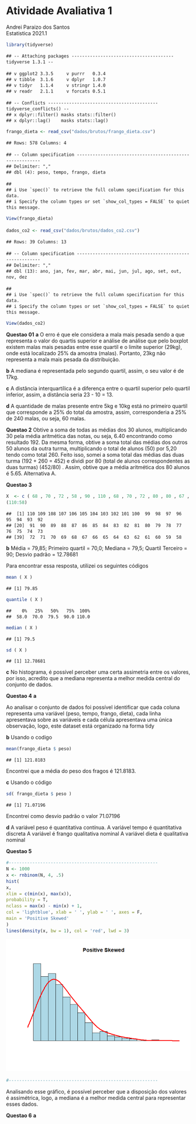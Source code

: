 Atividade Avaliativa 1
================
Andrei Paraizo dos Santos </br>
Estatistica 2021.1

``` r
library(tidyverse)
```

    ## -- Attaching packages --------------------------------------- tidyverse 1.3.1 --

    ## v ggplot2 3.3.5     v purrr   0.3.4
    ## v tibble  3.1.6     v dplyr   1.0.7
    ## v tidyr   1.1.4     v stringr 1.4.0
    ## v readr   2.1.1     v forcats 0.5.1

    ## -- Conflicts ------------------------------------------ tidyverse_conflicts() --
    ## x dplyr::filter() masks stats::filter()
    ## x dplyr::lag()    masks stats::lag()

``` r
frango_dieta <- read_csv("dados/brutos/frango_dieta.csv")
```

    ## Rows: 578 Columns: 4

    ## -- Column specification --------------------------------------------------------
    ## Delimiter: ","
    ## dbl (4): peso, tempo, frango, dieta

    ## 
    ## i Use `spec()` to retrieve the full column specification for this data.
    ## i Specify the column types or set `show_col_types = FALSE` to quiet this message.

``` r
View(frango_dieta)

dados_co2 <- read_csv("dados/brutos/dados_co2.csv")
```

    ## Rows: 39 Columns: 13

    ## -- Column specification --------------------------------------------------------
    ## Delimiter: ","
    ## dbl (13): ano, jan, fev, mar, abr, mai, jun, jul, ago, set, out, nov, dez

    ## 
    ## i Use `spec()` to retrieve the full column specification for this data.
    ## i Specify the column types or set `show_col_types = FALSE` to quiet this message.

``` r
View(dados_co2)
```

**Questao 01** **a** O erro é que ele considera a mala mais pesada sendo
a que representa o valor do quartis superior e análise de análise que
pelo boxplot existem malas mais pesadas entre esse quartil e o limite
superior (29kg), onde está localizado 25% da amostra (malas). Portanto,
23kg não representa a mala mais pesada da distribuição.

**b** A mediana é representada pelo segundo quartil, assim, o seu valor
é de 17kg.

**c** A distância interquartílica é a diferença entre o quartil superior
pelo quartil inferior, assim, a distância seria 23 - 10 = 13.

**d** A quantidade de malas presente entre 5kg e 10kg está no primeiro
quartil que corresponde a 25% do total da amostra, assim, corresponderia
a 25% de 240 malas, ou seja, 60 malas.

**Questao 2** Obtive a soma de todas as médias dos 30 alunos,
multiplicando 30 pela média aritmética das notas, ou seja, 6.40
encontrando como resultado 192. Da mesma forma, obtive a soma total das
médias dos outros 50 alunos da outra turma, multiplicando o total de
alunos (50) por 5,20 tendo como total 260. Feito isso, somei a soma
total das médias das duas turma (192 + 260 = 452) e dividi por 80 (total
de alunos correspondentes as duas turmas) (452/80) . Assim, obtive que a
média aritmética dos 80 alunos é 5.65. Alternativa A.

**Questao 3**

``` r
X  <- c ( 68 , 70 , 72 , 58 , 90 , 110 , 68 , 70 , 72 , 80 , 80 , 67 , 90 , 94 , 100 , 80 , 75 , 79 , 84 , 90 )
(110:58)
```

    ##  [1] 110 109 108 107 106 105 104 103 102 101 100  99  98  97  96  95  94  93  92
    ## [20]  91  90  89  88  87  86  85  84  83  82  81  80  79  78  77  76  75  74  73
    ## [39]  72  71  70  69  68  67  66  65  64  63  62  61  60  59  58

**b** Média = 79,85; Primeiro quartil = 70,0; Mediana = 79,5; Quartil
Terceiro = 90; Desvio padrão = 12.78681

Para encontrar essa resposta, utilizei os seguintes códigos

``` r
mean ( X )
```

    ## [1] 79.85

``` r
quantile ( X )
```

    ##    0%   25%   50%   75%  100% 
    ##  58.0  70.0  79.5  90.0 110.0

``` r
median ( X )
```

    ## [1] 79.5

``` r
sd ( X )
```

    ## [1] 12.78681

**c** No histograma, é possível perceber uma certa assimetria entre os
valores, por isso, acredito que a mediana representa a melhor medida
central do conjunto de dados.

**Questao 4** **a**

Ao analisar o conjunto de dados foi possível identificar que cada coluna
representa uma variável (peso, tempo, frango, dieta), cada linha
apresentava sobre as variáveis e cada célula apresentava uma única
observação, logo, este dataset está organizado na forma tidy

**b** Usando o codigo

``` r
mean(frango_dieta $ peso)
```

    ## [1] 121.8183

Encontrei que a média do peso dos fragos é 121.8183.

**c** Usando o código

``` r
sd( frango_dieta $ peso )
```

    ## [1] 71.07196

Encontrei como desvio padrão o valor 71.07196

**d** A variável peso é quantitativa contínua. A variável tempo é
quantitativa discreta A variável é frango qualitativa nominal A variável
dieta é qualitativa nominal

**Questao 5**

``` r
#---------------------------------------------------------
N <- 1000
x <- rnbinom(N, 4, .5)
hist(
x,
xlim = c(min(x), max(x)),
probability = T,
nclass = max(x) - min(x) + 1,
col = 'lightblue', xlab = ' ', ylab = ' ', axes = F,
main = 'Positive Skewed'
)
lines(density(x, bw = 1), col = 'red', lwd = 3)
```

![](Atividade-Avaliativa-1_files/figure-gfm/unnamed-chunk-6-1.png)<!-- -->

``` r
#---------------------------------------------------------
```

Analisando esse gráfico, é possível perceber que a disposição dos
valores é assimétrica, logo, a mediana é a melhor medida central para
representar esses dados.

**Questao 6** **a**
